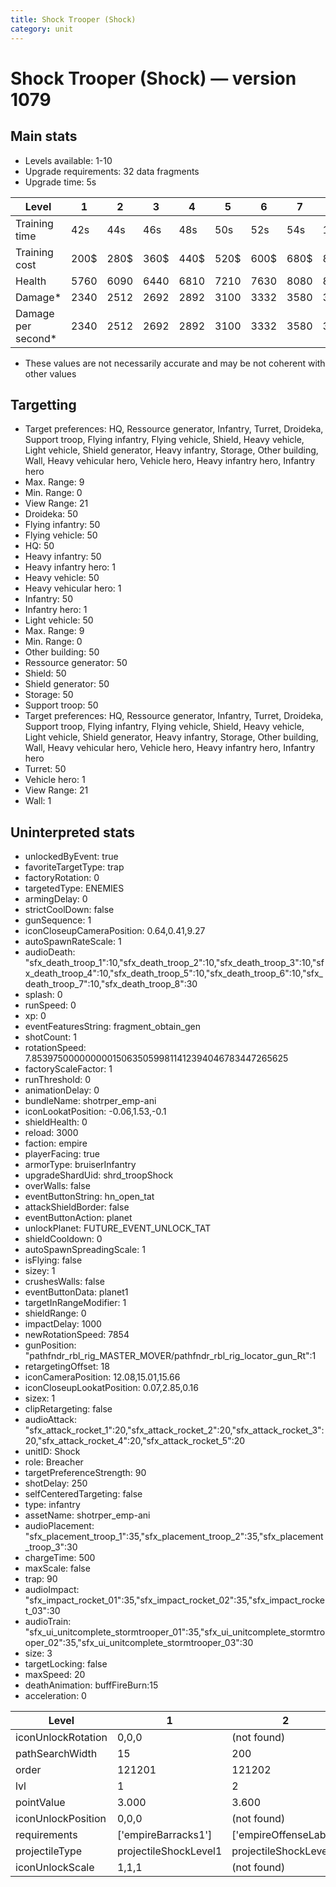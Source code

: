 ```yaml
---
title: Shock Trooper (Shock)
category: unit
---
```


# Shock Trooper (Shock) — version 1079

## Main stats

  * Levels available: 1-10
  * Upgrade requirements: 32 data fragments
  * Upgrade time: 5s

|Level             |1   |2   |3   |4   |5   |6   |7   |8    |9    |10  |
|------------------|----|----|----|----|----|----|----|-----|-----|----|
|Training time     |42s |44s |46s |48s |50s |52s |54s |1m52s|1m56s|2m  |
|Training cost     |200$|280$|360$|440$|520$|600$|680$|800$ |840$ |920$|
|Health            |5760|6090|6440|6810|7210|7630|8080|8560 |9070 |9610|
|Damage*           |2340|2512|2692|2892|3100|3332|3580|3852 |4152 |4470|
|Damage per second*|2340|2512|2692|2892|3100|3332|3580|3852 |4152 |4470|

* These values are not necessarily accurate and may be not coherent with other values

## Targetting

  * Target preferences: HQ, Ressource generator, Infantry, Turret, Droideka, Support troop, Flying infantry, Flying vehicle, Shield, Heavy vehicle, Light vehicle, Shield generator, Heavy infantry, Storage, Other building, Wall, Heavy vehicular hero, Vehicle hero, Heavy infantry hero, Infantry hero
  * Max. Range: 9
  * Min. Range: 0
  * View Range: 21
  * Droideka: 50
  * Flying infantry: 50
  * Flying vehicle: 50
  * HQ: 50
  * Heavy infantry: 50
  * Heavy infantry hero: 1
  * Heavy vehicle: 50
  * Heavy vehicular hero: 1
  * Infantry: 50
  * Infantry hero: 1
  * Light vehicle: 50
  * Max. Range: 9
  * Min. Range: 0
  * Other building: 50
  * Ressource generator: 50
  * Shield: 50
  * Shield generator: 50
  * Storage: 50
  * Support troop: 50
  * Target preferences: HQ, Ressource generator, Infantry, Turret, Droideka, Support troop, Flying infantry, Flying vehicle, Shield, Heavy vehicle, Light vehicle, Shield generator, Heavy infantry, Storage, Other building, Wall, Heavy vehicular hero, Vehicle hero, Heavy infantry hero, Infantry hero
  * Turret: 50
  * Vehicle hero: 1
  * View Range: 21
  * Wall: 1

## Uninterpreted stats

  * unlockedByEvent: true
  * favoriteTargetType: trap
  * factoryRotation: 0
  * targetedType: ENEMIES
  * armingDelay: 0
  * strictCoolDown: false
  * gunSequence: 1
  * iconCloseupCameraPosition: 0.64,0.41,9.27
  * autoSpawnRateScale: 1
  * audioDeath: "sfx_death_troop_1":10,"sfx_death_troop_2":10,"sfx_death_troop_3":10,"sfx_death_troop_4":10,"sfx_death_troop_5":10,"sfx_death_troop_6":10,"sfx_death_troop_7":10,"sfx_death_troop_8":30
  * splash: 0
  * runSpeed: 0
  * xp: 0
  * eventFeaturesString: fragment_obtain_gen
  * shotCount: 1
  * rotationSpeed: 7.8539750000000001506350599811412394046783447265625
  * factoryScaleFactor: 1
  * runThreshold: 0
  * animationDelay: 0
  * bundleName: shotrper_emp-ani
  * iconLookatPosition: -0.06,1.53,-0.1
  * shieldHealth: 0
  * reload: 3000
  * faction: empire
  * playerFacing: true
  * armorType: bruiserInfantry
  * upgradeShardUid: shrd_troopShock
  * overWalls: false
  * eventButtonString: hn_open_tat
  * attackShieldBorder: false
  * eventButtonAction: planet
  * unlockPlanet: FUTURE_EVENT_UNLOCK_TAT
  * shieldCooldown: 0
  * autoSpawnSpreadingScale: 1
  * isFlying: false
  * sizey: 1
  * crushesWalls: false
  * eventButtonData: planet1
  * targetInRangeModifier: 1
  * shieldRange: 0
  * impactDelay: 1000
  * newRotationSpeed: 7854
  * gunPosition: "pathfndr_rbl_rig_MASTER_MOVER/pathfndr_rbl_rig_locator_gun_Rt":1
  * retargetingOffset: 18
  * iconCameraPosition: 12.08,15.01,15.66
  * iconCloseupLookatPosition: 0.07,2.85,0.16
  * sizex: 1
  * clipRetargeting: false
  * audioAttack: "sfx_attack_rocket_1":20,"sfx_attack_rocket_2":20,"sfx_attack_rocket_3":20,"sfx_attack_rocket_4":20,"sfx_attack_rocket_5":20
  * unitID: Shock
  * role: Breacher
  * targetPreferenceStrength: 90
  * shotDelay: 250
  * selfCenteredTargeting: false
  * type: infantry
  * assetName: shotrper_emp-ani
  * audioPlacement: "sfx_placement_troop_1":35,"sfx_placement_troop_2":35,"sfx_placement_troop_3":30
  * chargeTime: 500
  * maxScale: false
  * trap: 90
  * audioImpact: "sfx_impact_rocket_01":35,"sfx_impact_rocket_02":35,"sfx_impact_rocket_03":30
  * audioTrain: "sfx_ui_unitcomplete_stormtrooper_01":35,"sfx_ui_unitcomplete_stormtrooper_02":35,"sfx_ui_unitcomplete_stormtrooper_03":30
  * size: 3
  * targetLocking: false
  * maxSpeed: 20
  * deathAnimation: buffFireBurn:15
  * acceleration: 0

|Level             |1                    |2                    |3                    |4                    |5                    |6                    |7                    |8                    |9                    |10                    |
|------------------|---------------------|---------------------|---------------------|---------------------|---------------------|---------------------|---------------------|---------------------|---------------------|----------------------|
|iconUnlockRotation|0,0,0                |(not found)          |(not found)          |(not found)          |(not found)          |(not found)          |(not found)          |(not found)          |(not found)          |(not found)           |
|pathSearchWidth   |15                   |200                  |200                  |200                  |200                  |200                  |200                  |200                  |200                  |200                   |
|order             |121201               |121202               |121203               |121204               |121205               |121206               |121207               |121208               |121209               |121210                |
|lvl               |1                    |2                    |3                    |4                    |5                    |6                    |7                    |8                    |9                    |10                    |
|pointValue        |3.000                |3.600                |4.200                |4.800                |5.400                |6.000                |6.600                |7.200                |7.800                |9.000                 |
|iconUnlockPosition|0,0,0                |(not found)          |(not found)          |(not found)          |(not found)          |(not found)          |(not found)          |(not found)          |(not found)          |(not found)           |
|requirements      |['empireBarracks1']  |['empireOffenseLab2']|['empireOffenseLab3']|['empireOffenseLab4']|['empireOffenseLab5']|['empireOffenseLab6']|['empireOffenseLab7']|['empireOffenseLab8']|['empireOffenseLab9']|['empireOffenseLab10']|
|projectileType    |projectileShockLevel1|projectileShockLevel2|projectileShockLevel3|projectileShockLevel4|projectileShockLevel5|projectileShockLevel6|projectileShockLevel7|projectileShockLevel8|projectileShockLevel9|projectileShockLevel10|
|iconUnlockScale   |1,1,1                |(not found)          |(not found)          |(not found)          |(not found)          |(not found)          |(not found)          |(not found)          |(not found)          |(not found)           |

